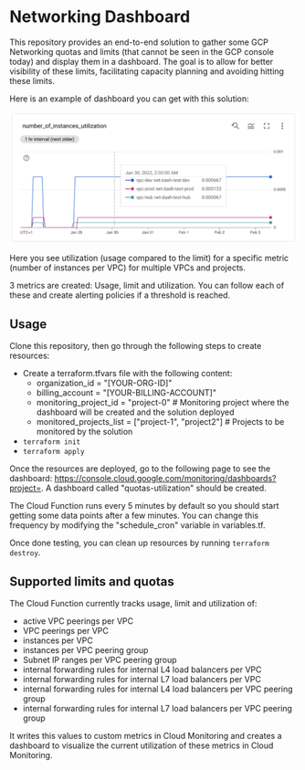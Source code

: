 # Networking Dashboard

This repository provides an end-to-end solution to gather some GCP Networking quotas and limits (that cannot be seen in the GCP console today) and display them in a dashboard.
The goal is to allow for better visibility of these limits, facilitating capacity planning and avoiding hitting these limits.

Here is an example of dashboard you can get with this solution:

<img src="metric.png" width="640px">

Here you see utilization (usage compared to the limit) for a specific metric (number of instances per VPC) for multiple VPCs and projects.

3 metrics are created: Usage, limit and utilization. You can follow each of these and create alerting policies if a threshold is reached.

## Usage

Clone this repository, then go through the following steps to create resources:
- Create a terraform.tfvars file with the following content:
  - organization_id = "[YOUR-ORG-ID]"
  - billing_account = "[YOUR-BILLING-ACCOUNT]"
  - monitoring_project_id = "project-0" # Monitoring project where the dashboard will be created and the solution deployed
  - monitored_projects_list = ["project-1", "project2"] # Projects to be monitored by the solution
- `terraform init`
- `terraform apply`

Once the resources are deployed, go to the following page to see the dashboard: https://console.cloud.google.com/monitoring/dashboards?project=<YOUR-MONITORING-PROJECT>.
A dashboard called "quotas-utilization" should be created.

The Cloud Function runs every 5 minutes by default so you should start getting some data points after a few minutes.
You can change this frequency by modifying the "schedule_cron" variable in variables.tf.

Once done testing, you can clean up resources by running `terraform destroy`.

## Supported limits and quotas
The Cloud Function currently tracks usage, limit and utilization of:
- active VPC peerings per VPC
- VPC peerings per VPC
- instances per VPC
- instances per VPC peering group
- Subnet IP ranges per VPC peering group
- internal forwarding rules for internal L4 load balancers per VPC
- internal forwarding rules for internal L7 load balancers per VPC
- internal forwarding rules for internal L4 load balancers per VPC peering group
- internal forwarding rules for internal L7 load balancers per VPC peering group

It writes this values to custom metrics in Cloud Monitoring and creates a dashboard to visualize the current utilization of these metrics in Cloud Monitoring.